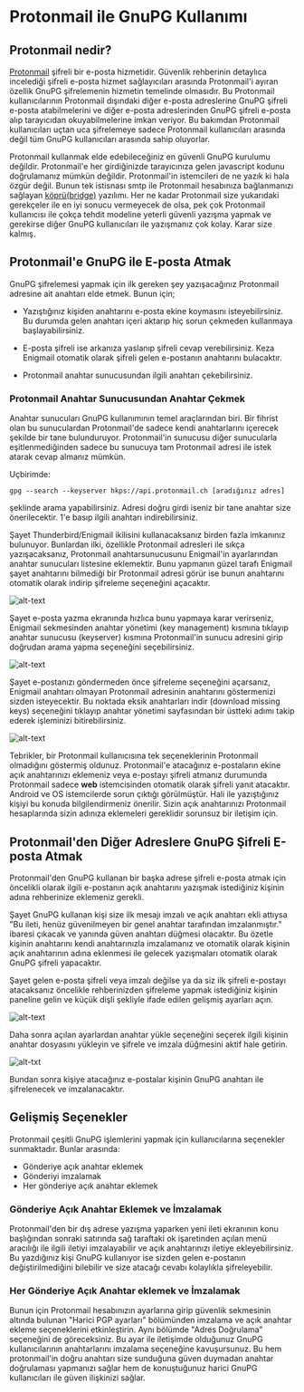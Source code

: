 # Protonmail ile GnuPG Kullanımı

<!-- toc -->

## Protonmail nedir?

[Protonmail](https://protonmail.com) şifreli bir e-posta hizmetidir. Güvenlik rehberinin detaylıca incelediği şifreli e-posta hizmet sağlayıcıları arasında Protonmail'i ayıran özellik GnuPG şifrelemenin hizmetin temelinde olmasıdır. Bu Protonmail kullanıcılarının Protonmail dışındaki diğer e-posta adreslerine GnuPG şifreli e-posta atabilmelerini ve diğer e-posta adreslerinden GnuPG şifreli e-posta alıp tarayıcıdan okuyabilmelerine imkan veriyor. Bu bakımdan Protonmail kullanıcıları uçtan uca şifrelemeye sadece Protonmail kullanıcıları arasında değil tüm GnuPG kullanıcıları arasında sahip oluyorlar.

Protonmail kullanmak elde edebileceğiniz en güvenli GnuPG kurulumu değildir. Protonmail'e her girdiğinizde tarayıcınıza gelen javascript kodunu doğrulamanız mümkün değildir. Protonmail'in istemcileri de ne yazık ki hala özgür değil. Bunun tek istisnası smtp ile Protonmail hesabınıza bağlanmanızı sağlayan [köprü(bridge)](https://protonmail.com/bridge) yazılımı. Her ne kadar Protonmail size yukarıdaki gerekçeler ile en iyi sonucu vermeyecek de olsa, pek çok Protonmail kullanıcısı ile çokça tehdit modeline yeterli güvenli yazışma yapmak ve gerekirse diğer GnuPG kullanıcıları ile yazışmanız çok kolay. Karar size kalmış.

## Protonmail'e GnuPG ile E-posta Atmak

GnuPG şifrelemesi yapmak için ilk gereken şey yazışacağınız Protonmail adresine ait anahtarı elde etmek. Bunun için;

* Yazıştığınız kişiden anahtarını e-posta ekine koymasını isteyebilirsiniz. Bu durumda gelen anahtarı içeri aktarıp hiç sorun çekmeden kullanmaya başlayabilirsiniz.

* E-posta şifreli ise arkanıza yaslanıp şifreli cevap verebilirsiniz. Keza Enigmail otomatik olarak şifreli gelen e-postanın anahtarını bulacaktır.

* Protonmail anahtar sunucusundan ilgili anahtarı çekebilirsiniz.

### Protonmail Anahtar Sunucusundan Anahtar Çekmek

Anahtar sunucuları GnuPG kullanımının temel araçlarından biri. Bir fihrist olan bu sunuculardan Protonmail'de sadece kendi anahtarlarını içerecek şekilde bir tane bulunduruyor. Protonmail'in sunucusu diğer sunucularla eşitlenmediğinden sadece bu sunucuya tam Protonmail adresi ile istek atarak cevap almanız mümkün.

Uçbirimde:

`gpg --search --keyserver hkps://api.protonmail.ch [aradığınız adres]`

şeklinde arama yapabilirsiniz. Adresi doğru girdi iseniz bir tane anahtar size önerilecektir. 1'e basıp ilgili anahtarı indirebilirsiniz.

Şayet Thunderbird/Enigmail ikilisini kullanacaksanız birden fazla imkanınız bulunuyor. Bunlardan ilki, özellikle Protonmail adresleri ile sıkça yazışacaksanız, Protonmail anahtarsunucusunu Enigmail'in ayarlarından anahtar sunucuları listesine eklemektir. Bunu yapmanın güzel tarafı Enigmail şayet anahtarını bilmediği bir Protonmail adresi görür ise bunun anahtarını otomatik olarak indirip şifreleme seçeneğini açacaktır.

![alt-text](enigmail_ayarlar.png "Enigmail ayarlarına Protonail sunucunu eklemek")

Şayet e-posta yazma ekranında hızlıca bunu yapmaya karar verirseniz, Enigmail sekmesinden anahtar yönetimi (key management) kısmına tıklayıp anahtar sunucusu (keyserver) kısmına Protonmail'in sunucu adresini girip doğrudan arama yapma seçeneğini seçebilirsiniz.

![alt-text](enigmail_yonetim.png "Enigmail anahtar yönetimi")

Şayet e-postanızı göndermeden önce şifreleme seçeneğini açarsanız, Enigmail anahtarı olmayan Protonmail adresinin anahtarını göstermenizi sizden isteyecektir. Bu noktada eksik anahtarları indir (download missing keys) seçeneğini tıklayıp anahtar yönetimi sayfasından bir üstteki adımı takip ederek işleminizi bitirebilirsiniz.

![alt-text](enigmail_gonderim.png "Enigmail eksik anahtar paneli")

Tebrikler, bir Protonmail kullanıcısına tek seçeneklerinin Protonmail olmadığını göstermiş oldunuz. Protonmail'e atacağınız e-postaların ekine açık anahtarınızı eklemeniz veya e-postayı şifreli atmanız durumunda Protonmail sadece **web** istemcisinden otomatik olarak şifreli yanıt atacaktır. Android ve OS istemcilerde sorun çıktığı görülmüştür. Hali ile yazıştığınız kişiyi bu konuda bilgilendirmeniz önerilir. Sizin açık anahtarınızı Protonmail hesaplarında sizin adınıza eklemeleri gereklidir sorunsuz bir iletişim için.

## Protonmail'den Diğer Adreslere GnuPG Şifreli E-posta Atmak

Protonmail'den GnuPG kullanan bir başka adrese şifreli e-posta atmak için öncelikli olarak ilgili e-postanın açık anahtarını yazışmak istediğiniz kişinin adına rehberinize eklemeniz gerekli.

Şayet GnuPG kullanan kişi size ilk mesajı imzalı ve açık anahtarı ekli attıysa "Bu ileti, henüz güvenilmeyen bir genel anahtar tarafından imzalanmıştır." ibaresi çıkacak ve yanında güven anahtarı düğmesi olacaktır. Bu özetle kişinin anahtarını kendi anahtarınızla imzalamanız ve otomatik olarak kişinin açık anahtarının adına eklenmesi ile gelecek yazışmaları otomatik olarak GnuPG şifreli yapacaktır.

Şayet gelen e-posta şifreli veya imzalı değilse ya da siz ilk şifreli e-postayı atacaksanız öncelikle rehberinizden şifreleme yapmak istediğiniz kişinin paneline gelin ve küçük dişli şekliyle ifade edilen gelişmiş ayarları açın.

![alt-text](proton_kisi.png)

Daha sonra açılan ayarlardan anahtar yükle seçeneğini seçerek ilgili kişinin anahtar dosyasını yükleyin ve şifrele ve imzala düğmesini aktif hale getirin.

![alt-txt](proton_kisi_ayar.png)

Bundan sonra kişiye atacağınız e-postalar kişinin GnuPG anahtarı ile şifrelenecek ve imzalanacaktır.

## Gelişmiş Seçenekler

Protonmail çeşitli GnuPG işlemlerini yapmak için kullanıcılarına seçenekler sunmaktadır. Bunlar arasında:

* Gönderiye açık anahtar eklemek
* Gönderiyi imzalamak
* Her gönderiye açık anahtar eklemek

### Gönderiye Açık Anahtar Eklemek ve İmzalamak

Protonmail'den bir dış adrese yazışma yaparken yeni ileti ekranının konu başlığından sonraki satırında sağ taraftaki ok işaretinden açılan menü aracılığı ile ilgili iletiyi imzalayabilir ve açık anahtarınızı iletiye ekleyebilirsiniz. Bu yazdığınız kişi GnuPG kullanıyor ise sizden gelen e-postanın değiştirilmediğini bilebilir ve size atacağı cevabı kolaylıkla şifreleyebilir.

### Her Gönderiye Açık Anahtar eklemek ve İmzalamak

Bunun için Protonmail hesabınızın ayarlarına girip güvenlik sekmesinin altında bulunan "Harici PGP ayarları" bölümünden imzalama ve açık anahtar ekleme seçeneklerini etkinleştirin. Aynı bölümde "Adres Doğrulama" seçeneğini de göreceksiniz. Bu ayar ile iletişimde olduğunuz GnuPG kullanıcılarının anahtarlarını imzalama seçeneğine kavuşursunuz. Bu hem protonmail'in doğru anahtarı size sunduğuna güven duymadan anahtar doğrulaması yapmanızı sağlar hem de konuştuğunuz harici GnuPG kullanıcıları ile güven ilişkinizi sağlar.
